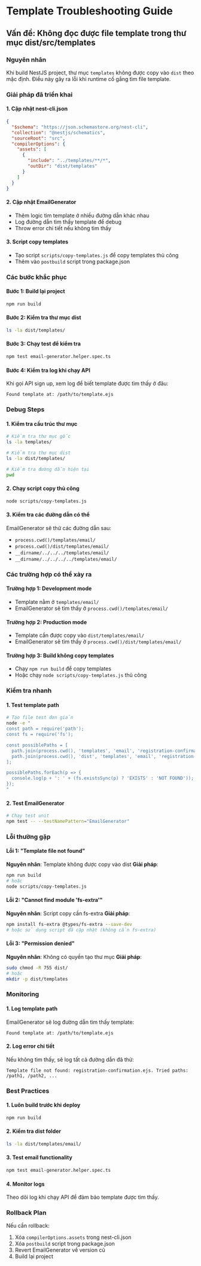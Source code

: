 # Template Troubleshooting Guide

## Vấn đề: Không đọc được file template trong thư mục dist/src/templates

### Nguyên nhân
Khi build NestJS project, thư mục `templates` không được copy vào `dist` theo mặc định. Điều này gây ra lỗi khi runtime cố gắng tìm file template.

### Giải pháp đã triển khai

#### 1. Cập nhật nest-cli.json
```json
{
  "$schema": "https://json.schemastore.org/nest-cli",
  "collection": "@nestjs/schematics",
  "sourceRoot": "src",
  "compilerOptions": {
    "assets": [
      {
        "include": "../templates/**/*",
        "outDir": "dist/templates"
      }
    ]
  }
}
```

#### 2. Cập nhật EmailGenerator
- Thêm logic tìm template ở nhiều đường dẫn khác nhau
- Log đường dẫn tìm thấy template để debug
- Throw error chi tiết nếu không tìm thấy

#### 3. Script copy templates
- Tạo script `scripts/copy-templates.js` để copy templates thủ công
- Thêm vào `postbuild` script trong package.json

### Các bước khắc phục

#### Bước 1: Build lại project
```bash
npm run build
```

#### Bước 2: Kiểm tra thư mục dist
```bash
ls -la dist/templates/
```

#### Bước 3: Chạy test để kiểm tra
```bash
npm test email-generator.helper.spec.ts
```

#### Bước 4: Kiểm tra log khi chạy API
Khi gọi API sign up, xem log để biết template được tìm thấy ở đâu:
```
Found template at: /path/to/template.ejs
```

### Debug Steps

#### 1. Kiểm tra cấu trúc thư mục
```bash
# Kiểm tra thư mục gốc
ls -la templates/

# Kiểm tra thư mục dist
ls -la dist/templates/

# Kiểm tra đường dẫn hiện tại
pwd
```

#### 2. Chạy script copy thủ công
```bash
node scripts/copy-templates.js
```

#### 3. Kiểm tra các đường dẫn có thể
EmailGenerator sẽ thử các đường dẫn sau:
- `process.cwd()/templates/email/`
- `process.cwd()/dist/templates/email/`
- `__dirname/../../../templates/email/`
- `__dirname/../../../../templates/email/`

### Các trường hợp có thể xảy ra

#### Trường hợp 1: Development mode
- Template nằm ở `templates/email/`
- EmailGenerator sẽ tìm thấy ở `process.cwd()/templates/email/`

#### Trường hợp 2: Production mode
- Template cần được copy vào `dist/templates/email/`
- EmailGenerator sẽ tìm thấy ở `process.cwd()/dist/templates/email/`

#### Trường hợp 3: Build không copy templates
- Chạy `npm run build` để copy templates
- Hoặc chạy `node scripts/copy-templates.js` thủ công

### Kiểm tra nhanh

#### 1. Test template path
```bash
# Tạo file test đơn giản
node -e "
const path = require('path');
const fs = require('fs');

const possiblePaths = [
  path.join(process.cwd(), 'templates', 'email', 'registration-confirmation.ejs'),
  path.join(process.cwd(), 'dist', 'templates', 'email', 'registration-confirmation.ejs')
];

possiblePaths.forEach(p => {
  console.log(p + ': ' + (fs.existsSync(p) ? 'EXISTS' : 'NOT FOUND'));
});
"
```

#### 2. Test EmailGenerator
```bash
# Chạy test unit
npm test -- --testNamePattern="EmailGenerator"
```

### Lỗi thường gặp

#### Lỗi 1: "Template file not found"
**Nguyên nhân**: Template không được copy vào dist
**Giải pháp**: 
```bash
npm run build
# hoặc
node scripts/copy-templates.js
```

#### Lỗi 2: "Cannot find module 'fs-extra'"
**Nguyên nhân**: Script copy cần fs-extra
**Giải pháp**: 
```bash
npm install fs-extra @types/fs-extra --save-dev
# hoặc sử dụng script đã cập nhật (không cần fs-extra)
```

#### Lỗi 3: "Permission denied"
**Nguyên nhân**: Không có quyền tạo thư mục
**Giải pháp**: 
```bash
sudo chmod -R 755 dist/
# hoặc
mkdir -p dist/templates
```

### Monitoring

#### 1. Log template path
EmailGenerator sẽ log đường dẫn tìm thấy template:
```
Found template at: /path/to/template.ejs
```

#### 2. Log error chi tiết
Nếu không tìm thấy, sẽ log tất cả đường dẫn đã thử:
```
Template file not found: registration-confirmation.ejs. Tried paths: /path1, /path2, ...
```

### Best Practices

#### 1. Luôn build trước khi deploy
```bash
npm run build
```

#### 2. Kiểm tra dist folder
```bash
ls -la dist/templates/email/
```

#### 3. Test email functionality
```bash
npm test email-generator.helper.spec.ts
```

#### 4. Monitor logs
Theo dõi log khi chạy API để đảm bảo template được tìm thấy.

### Rollback Plan

Nếu cần rollback:
1. Xóa `compilerOptions.assets` trong nest-cli.json
2. Xóa `postbuild` script trong package.json
3. Revert EmailGenerator về version cũ
4. Build lại project 
